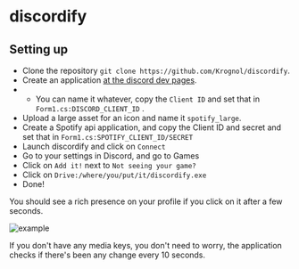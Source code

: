 # discordify

## Setting up

*  Clone the repository `git clone https://github.com/Krognol/discordify`.
*  Create an application [at the discord dev pages](https://discordapp.com/developers/applications/me).
* * You can name it whatever, copy the `Client ID` and set that in `Form1.cs:DISCORD_CLIENT_ID` .
* Upload a large asset for an icon and name it `spotify_large`.
* Create a Spotify api application, and copy the Client ID and secret and set that in `Form1.cs:SPOTIFY_CLIENT_ID/SECRET`
* Launch discordify and click on `Connect`
* Go to your settings in Discord, and go to Games
* Click on `Add it!` next to `Not seeing your game?`
* Click on `Drive:/where/you/put/it/discordify.exe`
* Done!

You should see a rich presence on your profile if you click on it after a few seconds.

![example](https://i.imgur.com/od6xC8j.png)

If you don't have any media keys, you don't need to worry, the application checks if there's been any change every 10 seconds.